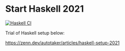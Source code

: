 # Start Haskell 2021

[![Haskell CI](https://github.com/rinse/start-haskell.cabal/actions/workflows/haskell.yml/badge.svg)](https://github.com/rinse/start-haskell.cabal/actions/workflows/haskell.yml)

Trial of Haskell setup below:

https://zenn.dev/autotaker/articles/haskell-setup-2021
